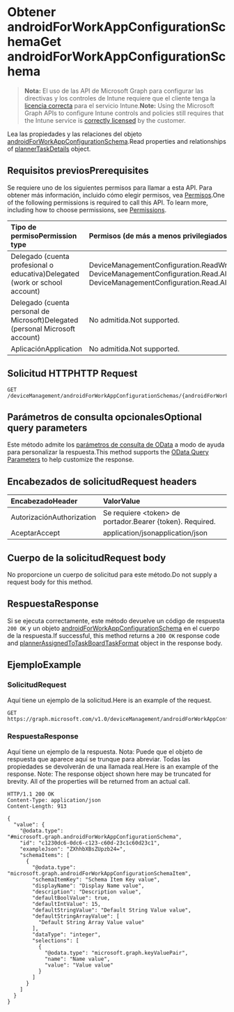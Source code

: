 # <a name="get-androidforworkappconfigurationschema"></a><span data-ttu-id="84665-101">Obtener androidForWorkAppConfigurationSchema</span><span class="sxs-lookup"><span data-stu-id="84665-101">Get androidForWorkAppConfigurationSchema</span></span>

> <span data-ttu-id="84665-102">**Nota:** El uso de las API de Microsoft Graph para configurar las directivas y los controles de Intune requiere que el cliente tenga la [licencia correcta](https://go.microsoft.com/fwlink/?linkid=839381) para el servicio Intune.</span><span class="sxs-lookup"><span data-stu-id="84665-102">**Note:** Using the Microsoft Graph APIs to configure Intune controls and policies still requires that the Intune service is [correctly licensed](https://go.microsoft.com/fwlink/?linkid=839381) by the customer.</span></span>

<span data-ttu-id="84665-103">Lea las propiedades y las relaciones del objeto [androidForWorkAppConfigurationSchema](../resources/intune_androidforwork_androidforworkappconfigurationschema.md).</span><span class="sxs-lookup"><span data-stu-id="84665-103">Read properties and relationships of [plannerTaskDetails](../resources/intune_androidforwork_androidforworkappconfigurationschema.md) object.</span></span>
## <a name="prerequisites"></a><span data-ttu-id="84665-104">Requisitos previos</span><span class="sxs-lookup"><span data-stu-id="84665-104">Prerequisites</span></span>
<span data-ttu-id="84665-p101">Se requiere uno de los siguientes permisos para llamar a esta API. Para obtener más información, incluido cómo elegir permisos, vea [Permisos](../../../concepts/permissions_reference.md).</span><span class="sxs-lookup"><span data-stu-id="84665-p101">One of the following permissions is required to call this API. To learn more, including how to choose permissions, see [Permissions](../../../concepts/permissions_reference.md).</span></span>

|<span data-ttu-id="84665-107">Tipo de permiso</span><span class="sxs-lookup"><span data-stu-id="84665-107">Permission type</span></span>|<span data-ttu-id="84665-108">Permisos (de más a menos privilegiados)</span><span class="sxs-lookup"><span data-stu-id="84665-108">Permissions (from least to most privileged)</span></span>|
|:---|:---|
|<span data-ttu-id="84665-109">Delegado (cuenta profesional o educativa)</span><span class="sxs-lookup"><span data-stu-id="84665-109">Delegated (work or school account)</span></span>|<span data-ttu-id="84665-110">DeviceManagementConfiguration.ReadWrite.All, DeviceManagementConfiguration.Read.All</span><span class="sxs-lookup"><span data-stu-id="84665-110">DeviceManagementConfiguration.ReadWrite.All, DeviceManagementConfiguration.Read.All</span></span>|
|<span data-ttu-id="84665-111">Delegado (cuenta personal de Microsoft)</span><span class="sxs-lookup"><span data-stu-id="84665-111">Delegated (personal Microsoft account)</span></span>|<span data-ttu-id="84665-112">No admitida.</span><span class="sxs-lookup"><span data-stu-id="84665-112">Not supported.</span></span>|
|<span data-ttu-id="84665-113">Aplicación</span><span class="sxs-lookup"><span data-stu-id="84665-113">Application</span></span>|<span data-ttu-id="84665-114">No admitida.</span><span class="sxs-lookup"><span data-stu-id="84665-114">Not supported.</span></span>|

## <a name="http-request"></a><span data-ttu-id="84665-115">Solicitud HTTP</span><span class="sxs-lookup"><span data-stu-id="84665-115">HTTP Request</span></span>
<!-- {
  "blockType": "ignored"
}
-->
``` http
GET /deviceManagement/androidForWorkAppConfigurationSchemas/{androidForWorkAppConfigurationSchemaId}
```

## <a name="optional-query-parameters"></a><span data-ttu-id="84665-116">Parámetros de consulta opcionales</span><span class="sxs-lookup"><span data-stu-id="84665-116">Optional query parameters</span></span>
<span data-ttu-id="84665-117">Este método admite los [parámetros de consulta de OData](https://developer.microsoft.com/es-ES/graph/docs/overview/query_parameters) a modo de ayuda para personalizar la respuesta.</span><span class="sxs-lookup"><span data-stu-id="84665-117">This method supports the [OData Query Parameters](https://developer.microsoft.com/es-ES/graph/docs/overview/query_parameters) to help customize the response.</span></span>
## <a name="request-headers"></a><span data-ttu-id="84665-118">Encabezados de solicitud</span><span class="sxs-lookup"><span data-stu-id="84665-118">Request headers</span></span>
|<span data-ttu-id="84665-119">Encabezado</span><span class="sxs-lookup"><span data-stu-id="84665-119">Header</span></span>|<span data-ttu-id="84665-120">Valor</span><span class="sxs-lookup"><span data-stu-id="84665-120">Value</span></span>|
|:---|:---|
|<span data-ttu-id="84665-121">Autorización</span><span class="sxs-lookup"><span data-stu-id="84665-121">Authorization</span></span>|<span data-ttu-id="84665-122">Se requiere &lt;token&gt; de portador.</span><span class="sxs-lookup"><span data-stu-id="84665-122">Bearer {token}. Required.</span></span>|
|<span data-ttu-id="84665-123">Aceptar</span><span class="sxs-lookup"><span data-stu-id="84665-123">Accept</span></span>|<span data-ttu-id="84665-124">application/json</span><span class="sxs-lookup"><span data-stu-id="84665-124">application/json</span></span>|

## <a name="request-body"></a><span data-ttu-id="84665-125">Cuerpo de la solicitud</span><span class="sxs-lookup"><span data-stu-id="84665-125">Request body</span></span>
<span data-ttu-id="84665-126">No proporcione un cuerpo de solicitud para este método.</span><span class="sxs-lookup"><span data-stu-id="84665-126">Do not supply a request body for this method.</span></span>

## <a name="response"></a><span data-ttu-id="84665-127">Respuesta</span><span class="sxs-lookup"><span data-stu-id="84665-127">Response</span></span>
<span data-ttu-id="84665-128">Si se ejecuta correctamente, este método devuelve un código de respuesta `200 OK` y un objeto [androidForWorkAppConfigurationSchema](../resources/intune_androidforwork_androidforworkappconfigurationschema.md) en el cuerpo de la respuesta.</span><span class="sxs-lookup"><span data-stu-id="84665-128">If successful, this method returns a `200 OK` response code and [plannerAssignedToTaskBoardTaskFormat](../resources/intune_androidforwork_androidforworkappconfigurationschema.md) object in the response body.</span></span>

## <a name="example"></a><span data-ttu-id="84665-129">Ejemplo</span><span class="sxs-lookup"><span data-stu-id="84665-129">Example</span></span>
### <a name="request"></a><span data-ttu-id="84665-130">Solicitud</span><span class="sxs-lookup"><span data-stu-id="84665-130">Request</span></span>
<span data-ttu-id="84665-131">Aquí tiene un ejemplo de la solicitud.</span><span class="sxs-lookup"><span data-stu-id="84665-131">Here is an example of the request.</span></span>
``` http
GET https://graph.microsoft.com/v1.0/deviceManagement/androidForWorkAppConfigurationSchemas/{androidForWorkAppConfigurationSchemaId}
```

### <a name="response"></a><span data-ttu-id="84665-132">Respuesta</span><span class="sxs-lookup"><span data-stu-id="84665-132">Response</span></span>
<span data-ttu-id="84665-p102">Aquí tiene un ejemplo de la respuesta. Nota: Puede que el objeto de respuesta que aparece aquí se trunque para abreviar. Todas las propiedades se devolverán de una llamada real.</span><span class="sxs-lookup"><span data-stu-id="84665-p102">Here is an example of the response. Note: The response object shown here may be truncated for brevity. All of the properties will be returned from an actual call.</span></span>
``` http
HTTP/1.1 200 OK
Content-Type: application/json
Content-Length: 913

{
  "value": {
    "@odata.type": "#microsoft.graph.androidForWorkAppConfigurationSchema",
    "id": "c1230dc6-0dc6-c123-c60d-23c1c60d23c1",
    "exampleJson": "ZXhhbXBsZUpzb24=",
    "schemaItems": [
      {
        "@odata.type": "microsoft.graph.androidForWorkAppConfigurationSchemaItem",
        "schemaItemKey": "Schema Item Key value",
        "displayName": "Display Name value",
        "description": "Description value",
        "defaultBoolValue": true,
        "defaultIntValue": 15,
        "defaultStringValue": "Default String Value value",
        "defaultStringArrayValue": [
          "Default String Array Value value"
        ],
        "dataType": "integer",
        "selections": [
          {
            "@odata.type": "microsoft.graph.keyValuePair",
            "name": "Name value",
            "value": "Value value"
          }
        ]
      }
    ]
  }
}
```



